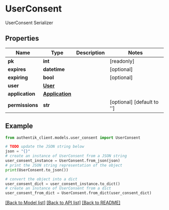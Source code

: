 # UserConsent

UserConsent Serializer

## Properties

Name | Type | Description | Notes
------------ | ------------- | ------------- | -------------
**pk** | **int** |  | [readonly] 
**expires** | **datetime** |  | [optional] 
**expiring** | **bool** |  | [optional] 
**user** | [**User**](User.md) |  | 
**application** | [**Application**](Application.md) |  | 
**permissions** | **str** |  | [optional] [default to '']

## Example

```python
from authentik_client.models.user_consent import UserConsent

# TODO update the JSON string below
json = "{}"
# create an instance of UserConsent from a JSON string
user_consent_instance = UserConsent.from_json(json)
# print the JSON string representation of the object
print(UserConsent.to_json())

# convert the object into a dict
user_consent_dict = user_consent_instance.to_dict()
# create an instance of UserConsent from a dict
user_consent_from_dict = UserConsent.from_dict(user_consent_dict)
```
[[Back to Model list]](../README.md#documentation-for-models) [[Back to API list]](../README.md#documentation-for-api-endpoints) [[Back to README]](../README.md)


